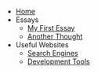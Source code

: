 *   [Home](/) <!-- Links to README.md -->
*   Essays <!-- This will be a category heading -->
    *   [My First Essay](essays/my-first-essay.md) <!-- Link to essay file -->
    *   [Another Thought](essays/another-thought.md) <!-- Link to another essay -->
*   Useful Websites <!-- Another category heading -->
    *   [Search Engines](websites/search-engines.md)
    *   [Development Tools](websites/dev-tools.md)
